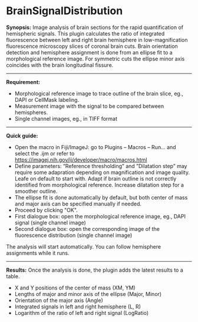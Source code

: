 # BrainSignalDistribution

**Synopsis:**
Image analysis of brain sections for the rapid quantification of hemispheric signals. This plugin calculates the ratio of integrated fluorescence between left and right brain hemisphere in low-magnification fluorescence microscopy slices of coronal brain cuts. Brain orientation detection and hemisphere assignment is done from an ellipse fit to a morphological reference image. For symmetric cuts the ellipse minor axis coincides with the brain longitudinal fissure.

---

**Requirement:**
+ Morphological reference image to trace outline of the brain slice, eg., DAPI or CellMask labeling.
+ Measurement image with the signal to be compared between hemispheres.
+ Single channel images, eg., in TIFF format

---

**Quick guide:**
+ Open the macro in Fiji/ImageJ: go to Plugins – Macros – Run... and select the .ijm or refer to https://imagej.nih.gov/ij/developer/macro/macros.html
+ Define parameters: “Reference thresholding” and ”Dilatation step” may require some adapration depending on magnification and image quality. Leafe on default to start with. Adapt if brain outline is not correctly identified from morphological reference. Increase dilatation step for a smoother outline.
+ The ellipse fit is done automatically by default, but both center of mass and major axis can be specified manually if needed.
+ Proceed by clicking "OK". 
+ First dialogue box: open the morphological reference image, eg., DAPI signal (single channel image)
+ Second dialogue box: open the corresponding image of the fluorescence distribution (single channel image)

The analysis will start automatically. You can follow hemisphere assignments while it runs.

---

**Results:**
Once the analysis is done, the plugin adds the latest results to a table.
+ X and Y positions of the center of mass (XM, YM)
+ Lengths of major and minor axis of the ellipse (Major, Minor)
+ Orientation of the major axis (Angle)
+ Integrated signals in left and right hemisphere (L, R)
+ Logarithm of the ratio of left and right signal (LogRatio)
